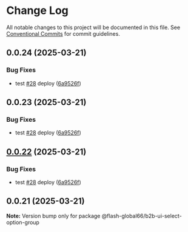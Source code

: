 # Change Log

All notable changes to this project will be documented in this file.
See [Conventional Commits](https://conventionalcommits.org) for commit guidelines.

## 0.0.24 (2025-03-21)


### Bug Fixes

* test [#28](https://github.com/Flash-Global66/b2b-ui-framework/issues/28) deploy ([6a9526f](https://github.com/Flash-Global66/b2b-ui-framework/commit/6a9526f986d683e05284d289c3022e35e1c7a590))





## 0.0.23 (2025-03-21)


### Bug Fixes

* test [#28](https://github.com/Flash-Global66/b2b-ui-framework/issues/28) deploy ([6a9526f](https://github.com/Flash-Global66/b2b-ui-framework/commit/6a9526f986d683e05284d289c3022e35e1c7a590))





## [0.0.22](https://github.com/Flash-Global66/b2b-ui-framework/compare/@flash-global66/b2b-ui-select-option-group@0.0.21...@flash-global66/b2b-ui-select-option-group@0.0.22) (2025-03-21)


### Bug Fixes

* test [#28](https://github.com/Flash-Global66/b2b-ui-framework/issues/28) deploy ([6a9526f](https://github.com/Flash-Global66/b2b-ui-framework/commit/6a9526f986d683e05284d289c3022e35e1c7a590))





## 0.0.21 (2025-03-21)

**Note:** Version bump only for package @flash-global66/b2b-ui-select-option-group
